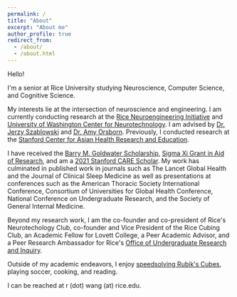 ```yaml
---
permalink: /
title: "About"
excerpt: "About me"
author_profile: true
redirect_from: 
  - /about/
  - /about.html
---
```


Hello! 

I'm a senior at Rice University studying Neuroscience, Computer Science, and Cognitive Science. 

My interests lie at the intersection of neuroscience and engineering. I am currently conducting research at the [Rice Neuroengineering Initiative](https://neuroengineering.rice.edu/) and [University of Washington Center for Neurotechnology](http://faculty.washington.edu/aorsborn/research.html). I am advised by [Dr. Jerzy Szablowski](https://www.szablowskilab.org/) and [Dr. Amy Orsborn](http://faculty.washington.edu/aorsborn/research.html). Previously, I conducted research at the [Stanford Center for Asian Health Research and Education](https://med.stanford.edu/care.html).

I have received the [Barry M. Goldwater Scholarship](https://goldwaterscholarship.gov/), [Sigma Xi Grant in Aid of Research](https://www.sigmaxi.org/programs/grants-in-aid-of-research), and am a [2021 Stanford CARE Scholar](https://med.stanford.edu/care/education/care-scholars/care-scholars-alumni.html). My work has culminated in published work in journals such as The Lancet Global Health and the Journal of Clinical Sleep Medicine as well as presentations at conferences such as the American Thoracic Society International Conference, Consortium of Universities for Global Health Conference, National Conference on Undergraduate Research, and the Society of General Internal Medicine.

Beyond my research work, I am the co-founder and co-president of Rice's Neurotechology Club, co-founder and Vice President of the Rice Cubing Club, an Academic Fellow for Lovett College, a Peer Academic Advisor, and a Peer Research Ambassador for Rice's [Office of Undergraduate Research and Inquiry](https://ouri.rice.edu/).

Outside of my academic endeavors, I enjoy [speedsolving Rubik's Cubes](https://www.worldcubeassociation.org/persons/2019WANG86), playing soccer, cooking, and reading.

I can be reached at r (dot) wang (at) rice.edu. 
